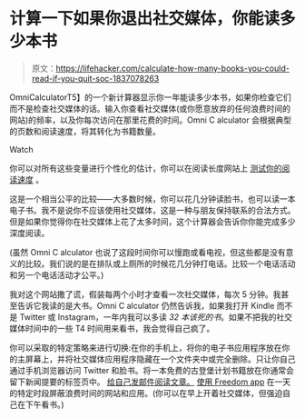 # 计算一下如果你退出社交媒体，你能读多少本书

> 原文：<https://lifehacker.com/calculate-how-many-books-you-could-read-if-you-quit-soc-1837078263>

OmniCalculatorT5】的一个新计算器显示你一年能读多少本书，如果你检查它们而不是检查社交媒体的话。输入你查看社交媒体(或你愿意放弃的任何浪费时间的网站)的频率，以及你每次访问在那里花费的时间。Omni C alculator 会根据典型的页数和阅读速度，将其转化为书籍数量。

Watch

你可以对所有这些变量进行个性化的估计，你可以在阅读长度网站上 [测试你的阅读速度](https://www.readinglength.com/wpm) 。

这是一个相当公平的比较——大多数时候，你可以花几分钟读脸书，也可以读一本电子书。我不是说你不应该使用社交媒体，这是一种与朋友保持联系的合法方式。但是如果你觉得你在社交媒体上花了太多时间，这个计算器会告诉你你能完成多少深度阅读。

(虽然 Omni C alculator 也说了这段时间你可以慢跑或看电视，但这些都是没有意义的比较。我们说的是在排队或上厕所的时候花几分钟打电话。比较一个电话活动和另一个电话活动才公平。)

我对这个网站撒了谎，假装每两个小时才查看一次社交媒体，每次 5 分钟。我甚至告诉它我读的是大书。Omni C alculator 仍然告诉我，如果我打开 Kindle 而不是 Twitter 或 Instagram，一年内我可以多读 *32 本该死的书*。如果不把我的社交媒体时间中的一些 T4 时间用来看书，我会觉得自己疯了。

你可以采取的特定策略来进行切换:在你的手机上，将你的电子书应用程序放在你的主屏幕上，并将社交媒体应用程序隐藏在一个文件夹中或完全删除。只让你自己通过手机浏览器访问 Twitter 和脸书。将一本免费的古登堡计划书籍放在你通常会留下新闻提要的标签页中。 [给自己发邮件阅读文章。](https://lifehacker.com/dripread-splits-articles-into-daily-email-installments-1589163458) [使用 Freedom app](https://lifehacker.com/you-can-now-block-distracting-macos-apps-with-the-freed-1820974931) 在一天的特定时段屏蔽浪费时间的网站和应用。(你可以在早上开着社交媒体，但强迫自己在下午看书。)